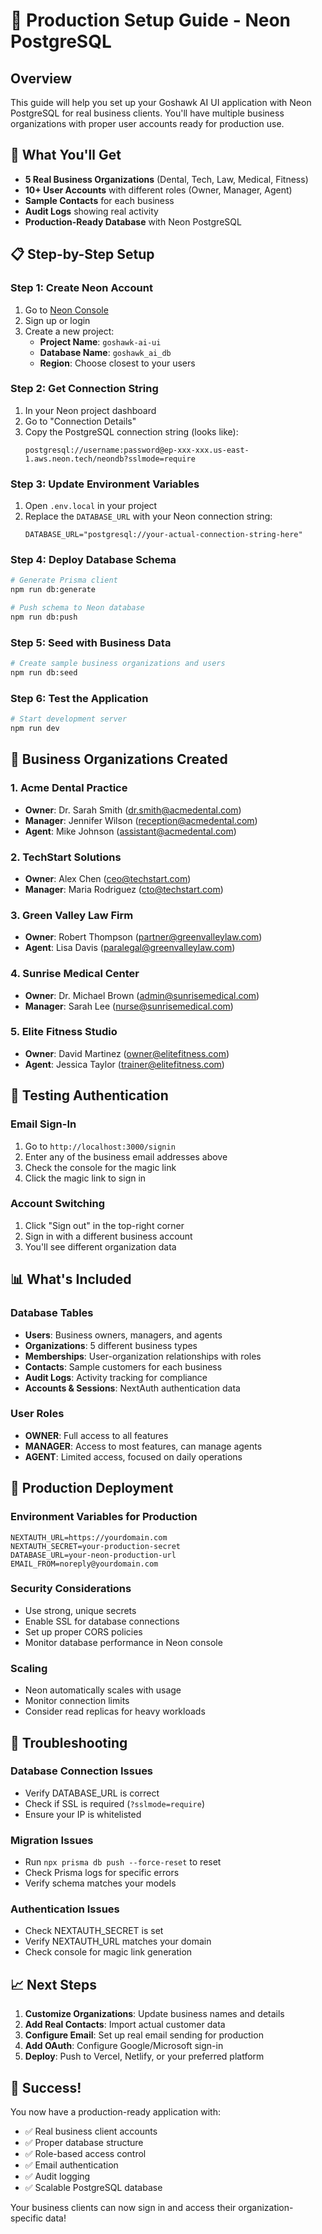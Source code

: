 # 🚀 Production Setup Guide - Neon PostgreSQL

## Overview
This guide will help you set up your Goshawk AI UI application with Neon PostgreSQL for real business clients. You'll have multiple business organizations with proper user accounts ready for production use.

## 🎯 What You'll Get
- **5 Real Business Organizations** (Dental, Tech, Law, Medical, Fitness)
- **10+ User Accounts** with different roles (Owner, Manager, Agent)
- **Sample Contacts** for each business
- **Audit Logs** showing real activity
- **Production-Ready Database** with Neon PostgreSQL

## 📋 Step-by-Step Setup

### Step 1: Create Neon Account
1. Go to [Neon Console](https://console.neon.tech/)
2. Sign up or login
3. Create a new project:
   - **Project Name**: `goshawk-ai-ui`
   - **Database Name**: `goshawk_ai_db`
   - **Region**: Choose closest to your users

### Step 2: Get Connection String
1. In your Neon project dashboard
2. Go to "Connection Details"
3. Copy the PostgreSQL connection string (looks like):
   ```
   postgresql://username:password@ep-xxx-xxx.us-east-1.aws.neon.tech/neondb?sslmode=require
   ```

### Step 3: Update Environment Variables
1. Open `.env.local` in your project
2. Replace the `DATABASE_URL` with your Neon connection string:
   ```env
   DATABASE_URL="postgresql://your-actual-connection-string-here"
   ```

### Step 4: Deploy Database Schema
```bash
# Generate Prisma client
npm run db:generate

# Push schema to Neon database
npm run db:push
```

### Step 5: Seed with Business Data
```bash
# Create sample business organizations and users
npm run db:seed
```

### Step 6: Test the Application
```bash
# Start development server
npm run dev
```

## 🏢 Business Organizations Created

### 1. **Acme Dental Practice**
- **Owner**: Dr. Sarah Smith (dr.smith@acmedental.com)
- **Manager**: Jennifer Wilson (reception@acmedental.com)
- **Agent**: Mike Johnson (assistant@acmedental.com)

### 2. **TechStart Solutions**
- **Owner**: Alex Chen (ceo@techstart.com)
- **Manager**: Maria Rodriguez (cto@techstart.com)

### 3. **Green Valley Law Firm**
- **Owner**: Robert Thompson (partner@greenvalleylaw.com)
- **Agent**: Lisa Davis (paralegal@greenvalleylaw.com)

### 4. **Sunrise Medical Center**
- **Owner**: Dr. Michael Brown (admin@sunrisemedical.com)
- **Manager**: Sarah Lee (nurse@sunrisemedical.com)

### 5. **Elite Fitness Studio**
- **Owner**: David Martinez (owner@elitefitness.com)
- **Agent**: Jessica Taylor (trainer@elitefitness.com)

## 🔐 Testing Authentication

### Email Sign-In
1. Go to `http://localhost:3000/signin`
2. Enter any of the business email addresses above
3. Check the console for the magic link
4. Click the magic link to sign in

### Account Switching
1. Click "Sign out" in the top-right corner
2. Sign in with a different business account
3. You'll see different organization data

## 📊 What's Included

### Database Tables
- **Users**: Business owners, managers, and agents
- **Organizations**: 5 different business types
- **Memberships**: User-organization relationships with roles
- **Contacts**: Sample customers for each business
- **Audit Logs**: Activity tracking for compliance
- **Accounts & Sessions**: NextAuth authentication data

### User Roles
- **OWNER**: Full access to all features
- **MANAGER**: Access to most features, can manage agents
- **AGENT**: Limited access, focused on daily operations

## 🚀 Production Deployment

### Environment Variables for Production
```env
NEXTAUTH_URL=https://yourdomain.com
NEXTAUTH_SECRET=your-production-secret
DATABASE_URL=your-neon-production-url
EMAIL_FROM=noreply@yourdomain.com
```

### Security Considerations
- Use strong, unique secrets
- Enable SSL for database connections
- Set up proper CORS policies
- Monitor database performance in Neon console

### Scaling
- Neon automatically scales with usage
- Monitor connection limits
- Consider read replicas for heavy workloads

## 🔧 Troubleshooting

### Database Connection Issues
- Verify DATABASE_URL is correct
- Check if SSL is required (`?sslmode=require`)
- Ensure your IP is whitelisted

### Migration Issues
- Run `npx prisma db push --force-reset` to reset
- Check Prisma logs for specific errors
- Verify schema matches your models

### Authentication Issues
- Check NEXTAUTH_SECRET is set
- Verify NEXTAUTH_URL matches your domain
- Check console for magic link generation

## 📈 Next Steps

1. **Customize Organizations**: Update business names and details
2. **Add Real Contacts**: Import actual customer data
3. **Configure Email**: Set up real email sending for production
4. **Add OAuth**: Configure Google/Microsoft sign-in
5. **Deploy**: Push to Vercel, Netlify, or your preferred platform

## 🎉 Success!

You now have a production-ready application with:
- ✅ Real business client accounts
- ✅ Proper database structure
- ✅ Role-based access control
- ✅ Email authentication
- ✅ Audit logging
- ✅ Scalable PostgreSQL database

Your business clients can now sign in and access their organization-specific data!
